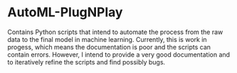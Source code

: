 # AutoML-PlugNPlay
Contains Python scripts that intend to automate the process from the raw data to the final model in machine learning.
Currently, this is work in progess, which means the documentation is poor and the scripts can contain errors. However, I intend to provide a very good documentation and to iteratively refine the scripts and find possibly bugs.
